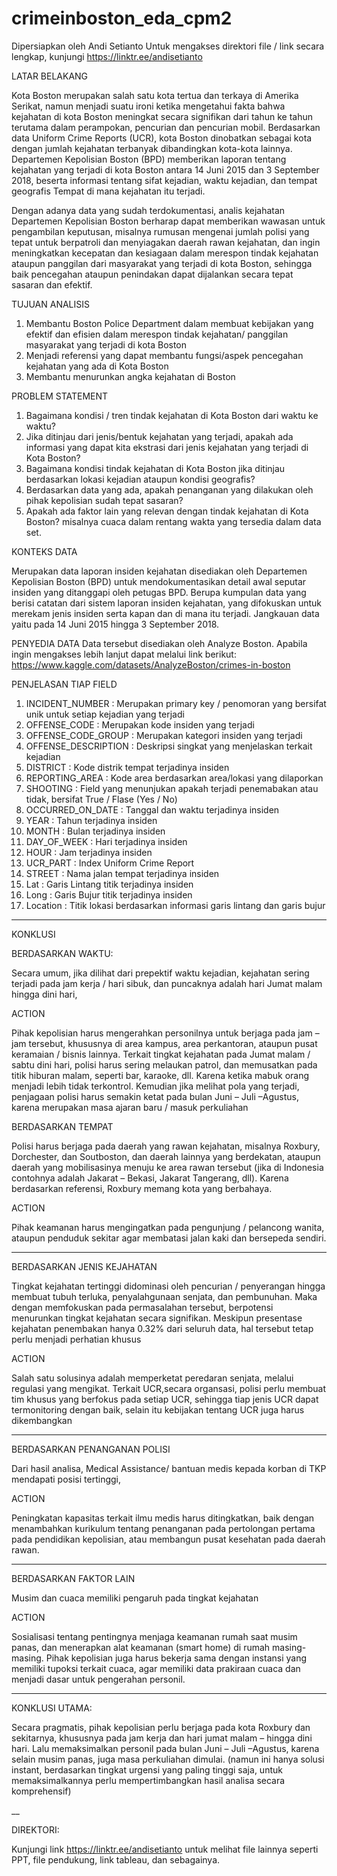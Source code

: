 # crimeinboston_eda_cpm2

Dipersiapkan oleh Andi Setianto
Untuk mengakses direktori file / link secara lengkap, kunjungi https://linktr.ee/andisetianto

LATAR BELAKANG

Kota Boston merupakan salah satu kota tertua dan terkaya di Amerika Serikat, namun menjadi suatu ironi ketika mengetahui fakta bahwa kejahatan di kota Boston meningkat secara signifikan dari tahun ke tahun terutama dalam perampokan, pencurian dan pencurian mobil. Berdasarkan data Uniform Crime Reports (UCR), kota Boston dinobatkan sebagai kota dengan jumlah kejahatan terbanyak dibandingkan kota-kota lainnya. Departemen Kepolisian Boston (BPD) memberikan laporan tentang kejahatan yang terjadi di kota Boston antara 14 Juni 2015 dan 3 September 2018, beserta informasi tentang sifat kejadian, waktu kejadian, dan tempat geografis Tempat di mana kejahatan itu terjadi.

Dengan adanya data yang sudah terdokumentasi, analis kejahatan Departemen Kepolisian Boston berharap dapat memberikan wawasan untuk pengambilan keputusan, misalnya rumusan mengenai jumlah polisi yang tepat untuk berpatroli dan menyiagakan daerah rawan kejahatan, dan ingin meningkatkan kecepatan dan kesiagaan dalam merespon tindak kejahatan ataupun panggilan dari masyarakat yang terjadi di kota Boston, sehingga baik pencegahan ataupun penindakan dapat dijalankan secara tepat sasaran dan efektif.

TUJUAN ANALISIS
1. Membantu Boston Police Department dalam membuat kebijakan yang efektif dan efisien dalam merespon tindak kejahatan/ panggilan masyarakat yang terjadi di kota Boston
2. Menjadi referensi yang dapat membantu fungsi/aspek pencegahan kejahatan yang ada di Kota Boston
3. Membantu menurunkan angka kejahatan di Boston

PROBLEM STATEMENT

1. Bagaimana kondisi / tren tindak kejahatan di Kota Boston dari waktu ke waktu? 
2. Jika ditinjau dari jenis/bentuk kejahatan yang terjadi, apakah ada informasi yang dapat kita ekstrasi dari jenis kejahatan yang terjadi di Kota Boston?
3. Bagaimana kondisi tindak kejahatan di Kota Boston jika ditinjau berdasarkan lokasi kejadian ataupun kondisi geografis? 
4. Berdasarkan data yang ada, apakah penanganan yang dilakukan oleh pihak kepolisian sudah tepat sasaran? 
5. Apakah ada faktor lain yang relevan dengan tindak kejahatan di Kota Boston? misalnya cuaca dalam rentang wakta yang tersedia dalam data set.

KONTEKS DATA

Merupakan data laporan insiden kejahatan disediakan oleh Departemen Kepolisian Boston (BPD) untuk mendokumentasikan detail awal seputar insiden yang ditanggapi oleh petugas BPD. Berupa kumpulan data yang berisi catatan dari sistem laporan insiden kejahatan, yang difokuskan untuk merekam jenis insiden serta kapan dan di mana itu terjadi. Jangkauan data yaitu pada 14 Juni 2015 hingga 3 September 2018.

PENYEDIA DATA
Data tersebut disediakan oleh Analyze Boston. Apabila ingin mengakses lebih lanjut dapat melalui link berikut: https://www.kaggle.com/datasets/AnalyzeBoston/crimes-in-boston

PENJELASAN TIAP FIELD

1. INCIDENT_NUMBER : Merupakan primary key / penomoran yang bersifat unik untuk setiap kejadian yang terjadi
2. OFFENSE_CODE : Merupakan kode insiden yang terjadi
3. OFFENSE_CODE_GROUP : Merupakan kategori insiden yang terjadi
4. OFFENSE_DESCRIPTION : Deskripsi singkat yang menjelaskan terkait kejadian
5. DISTRICT : Kode distrik tempat terjadinya insiden
6. REPORTING_AREA : Kode area berdasarkan area/lokasi yang dilaporkan
7. SHOOTING : Field yang menunjukan apakah terjadi penemabakan atau tidak, bersifat True / Flase (Yes / No)
8. OCCURRED_ON_DATE : Tanggal dan waktu terjadinya insiden
9. YEAR : Tahun terjadinya insiden
10. MONTH : Bulan terjadinya insiden
11. DAY_OF_WEEK : Hari terjadinya insiden
12. HOUR : Jam terjadinya insiden
13. UCR_PART : Index Uniform Crime Report
14. STREET : Nama jalan tempat terjadinya insiden
15. Lat : Garis Lintang titik terjadinya insiden
16. Long : Garis Bujur titik terjadinya insiden
17. Location : Titik lokasi berdasarkan informasi garis lintang dan garis bujur

___
KONKLUSI

BERDASARKAN WAKTU:

Secara umum, jika dilihat dari prepektif waktu kejadian, kejahatan sering terjadi pada jam kerja / hari sibuk, dan puncaknya adalah hari Jumat malam hingga dini hari,

ACTION

Pihak kepolisian harus mengerahkan personilnya untuk berjaga pada jam – jam tersebut, khususnya di area kampus, area perkantoran, ataupun pusat keramaian / bisnis lainnya.
Terkait tingkat kejahatan pada Jumat malam / sabtu dini hari, polisi harus sering melaukan patrol, dan memusatkan pada titik hiburan malam, seperti bar, karaoke, dll. Karena ketika mabuk orang menjadi lebih tidak terkontrol.
Kemudian jika melihat pola yang terjadi, penjagaan polisi harus semakin ketat pada bulan Juni – Juli –Agustus, karena merupakan masa ajaran baru / masuk perkuliahan

BERDASARKAN TEMPAT

Polisi harus berjaga pada daerah yang rawan kejahatan, misalnya Roxbury, Dorchester, dan Soutboston, dan daerah lainnya yang berdekatan, ataupun daerah yang mobilisasinya menuju ke area rawan tersebut (jika di Indonesia contohnya adalah Jakarat – Bekasi, Jakarat Tangerang, dll). Karena berdasarkan referensi, Roxbury memang kota yang berbahaya. 

ACTION

Pihak keamanan harus mengingatkan pada pengunjung / pelancong wanita, ataupun penduduk sekitar agar membatasi jalan kaki dan bersepeda sendiri.

___
BERDASARKAN JENIS KEJAHATAN

Tingkat kejahatan tertinggi didominasi oleh pencurian / penyerangan hingga membuat tubuh terluka, penyalahgunaan senjata, dan pembunuhan. Maka dengan memfokuskan pada permasalahan tersebut, berpotensi menurunkan tingkat kejahatan secara signifikan. Meskipun presentase kejahatan penembakan hanya 0.32% dari seluruh data, hal tersebut tetap perlu menjadi perhatian khusus

ACTION

Salah satu solusinya adalah memperketat peredaran senjata, melalui regulasi yang mengikat. Terkait UCR,secara organsasi, polisi perlu membuat tim khusus yang berfokus pada setiap UCR, sehingga tiap jenis UCR dapat termonitoring dengan baik, selain itu kebijakan tentang UCR juga harus dikembangkan

___
BERDASARKAN PENANGANAN POLISI

Dari hasil analisa, Medical Assistance/ bantuan medis kepada korban di TKP
mendapati posisi tertinggi,

ACTION

Peningkatan kapasitas terkait ilmu medis harus ditingkatkan, baik dengan menambahkan kurikulum tentang penanganan pada pertolongan pertama pada pendidikan kepolisian, atau membangun pusat kesehatan pada daerah rawan.

___
BERDASARKAN FAKTOR LAIN

Musim dan cuaca memiliki pengaruh pada tingkat kejahatan

ACTION

Sosialisasi tentang pentingnya menjaga keamanan rumah saat musim panas, dan menerapkan alat keamanan (smart home) di rumah masing-masing.
Pihak kepolisian juga harus bekerja sama dengan instansi yang memiliki tupoksi terkait cuaca, agar memiliki data prakiraan cuaca dan menjadi dasar untuk pengerahan personil.

___
KONKLUSI UTAMA:

Secara pragmatis, pihak kepolisian perlu berjaga pada kota Roxbury dan sekitarnya, khususnya pada jam kerja dan hari jumat malam – hingga dini hari. Lalu memaksimalkan personil pada bulan Juni – Juli –Agustus, karena selain musim panas, juga masa perkuliahan dimulai.
(namun ini hanya solusi instant, berdasarkan tingkat urgensi yang paling tinggi saja, untuk memaksimalkannya perlu mempertimbangkan hasil analisa secara komprehensif)
 
__

DIREKTORI:

Kunjungi link https://linktr.ee/andisetianto untuk melihat file lainnya seperti PPT, file pendukung, link tableau, dan sebagainya.

